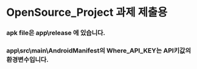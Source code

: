 # OpenSource_Project 과제 제출용

### apk file은 app\release 에 있습니다.

### app\src\main\AndroidManifest의 Where_API_KEY는 API키값의 환경변수입니다.